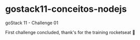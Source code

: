 # gostack11-conceitos-nodejs
goStack 11 - Challenge 01

First challenge concluded, thank's for the training rocketseat 🚀

